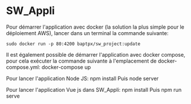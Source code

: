 # SW_Appli

Pour démarrer l'application avec docker (la solution la plus simple pour le déploiement AWS), lancer dans un terminal la commande suivante: 
```
sudo docker run -p 80:4200 baptpx/sw_project:update
```

Il est également possible de démarrer l'application avec docker compose, pour cela exécuter la commande suivante à l'emplacement de docker-compose.yml: 
docker-compose up 

Pour lancer l'application Node JS:
npm install
Puis 
node server

Pour lancer l'application Vue js dans SW_Appli: 
npm install 
Puis 
npm run serve
